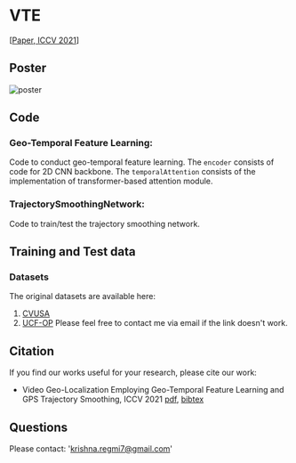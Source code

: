 # VTE

[[Paper, ICCV 2021](https://openaccess.thecvf.com/content/ICCV2021/papers/Regmi_Video_Geo-Localization_Employing_Geo-Temporal_Feature_Learning_and_GPS_Trajectory_Smoothing_ICCV_2021_paper.pdf)]

## Poster
![poster](resources/iccv2021-poster.jpg)


## Code

### Geo-Temporal Feature Learning: 
Code to conduct geo-temporal feature learning. The `encoder` consists of code for 2D CNN backbone. The `temporalAttention` consists of the implementation of transformer-based attention module.




### TrajectorySmoothingNetwork: 
Code to train/test the trajectory smoothing network.



## Training and Test data
### Datasets
The original datasets are available here:
1. [CVUSA](http://cs.uky.edu/~jacobs/datasets/cvusa/)
2. [UCF-OP](https://drive.google.com/open?id=17ioMhP8hBHGHGJuIsPx2fKesFsz-Q9d1) Please feel free to contact me via email if the link doesn't work.



## Citation
If you find our works useful for your research, please cite our work: 

- Video Geo-Localization Employing Geo-Temporal Feature Learning and GPS Trajectory Smoothing, ICCV 2021 [pdf](https://openaccess.thecvf.com/content/ICCV2021/papers/Regmi_Video_Geo-Localization_Employing_Geo-Temporal_Feature_Learning_and_GPS_Trajectory_Smoothing_ICCV_2021_paper.pdf), [bibtex](https://github.com/kregmi/VTE/tree/master/resources/bibtex_iccv2021.txt)


## Questions

Please contact: 'krishna.regmi7@gmail.com'
